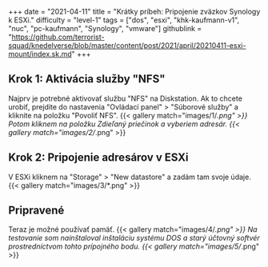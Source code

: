 +++
date = "2021-04-11"
title = "Krátky príbeh: Pripojenie zväzkov Synology k ESXi."
difficulty = "level-1"
tags = ["dos", "esxi", "khk-kaufmann-v1", "nuc", "pc-kaufmann", "Synology", "vmware"]
githublink = "https://github.com/terrorist-squad/knedelverse/blob/master/content/post/2021/april/20210411-esxi-mount/index.sk.md"
+++

## Krok 1: Aktivácia služby "NFS"
Najprv je potrebné aktivovať službu "NFS" na Diskstation. Ak to chcete urobiť, prejdite do nastavenia "Ovládací panel" > "Súborové služby" a kliknite na položku "Povoliť NFS".
{{< gallery match="images/1/*.png" >}}
Potom kliknem na položku Zdieľaný priečinok a vyberiem adresár.
{{< gallery match="images/2/*.png" >}}

## Krok 2: Pripojenie adresárov v ESXi
V ESXi kliknem na "Storage" > "New datastore" a zadám tam svoje údaje.
{{< gallery match="images/3/*.png" >}}

## Pripravené
Teraz je možné používať pamäť.
{{< gallery match="images/4/*.png" >}}
Na testovanie som nainštaloval inštaláciu systému DOS a starý účtovný softvér prostredníctvom tohto prípojného bodu.
{{< gallery match="images/5/*.png" >}}

